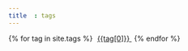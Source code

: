 ```yaml
---
title  : tags
---
```

<div class="tag-cloud">
  {% for tag in site.tags %}
    <a href="#posts-tag"
      id="{{ forloop.index }}" class="__tag" style="margin: 5px">{{tag[0]}}
    </a>
    <ul id="list_{{ forloop.index }}" style="display:none;">
      {% for post in tag[1] %}
        <li><a href="{{ post.url }}">{{ post.title }}</a></li>
      {% endfor %}
    </ul>
  {% endfor %}
</div>
<div id="posts-tags" class="post-list" style="margin: 50px;"></div>

<script type="text/javascript">
  $(function() {
    var minFont = 15.0,
        maxFont = 40.0,
        diffFont = maxFont - minFont,
        size = 0;

    {% assign max = 1.0 %}
    {% for tag in site.tags %}
      {% if tag[1].size > max %}
        {% assign max = tag[1].size %}
      {% endif %}
    {% endfor %}

    {% for tag in site.tags %}
      size = (Math.log({{ tag[1].size }}) / Math.log({{ max }})) * diffFont
             + minFont;
      $("#{{ forloop.index }}").css("font-size", size + "px");
    {% endfor %}

    $('.tag-cloud a[class^="__tag"]').click(function() {
      $('.post-list').empty();
      $('#list_' + $(this).attr('id')).each(function() {
         $('.post-list').append('<ul>' + $(this).html() + '</ul>');
      });
    });
  });
</script>